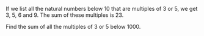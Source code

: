 If we list all the natural numbers below 10 that are multiples of 3 or 5, we 
get 3, 5, 6 and 9. The sum of these multiples is 23.

Find the sum of all the multiples of 3 or 5 below 1000.
